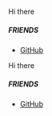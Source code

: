 Hi there


##### FRIENDS

- [GitHub][1]

[1]: //github.com/
Hi there


##### FRIENDS

- [GitHub][1]

[1]: //github.com/
